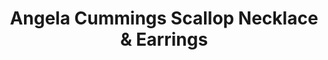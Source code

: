 ---
title: Angela Cummings Scallop Necklace & Earrings
description: |
  This delicate necklace and earrings feature scalloped rows of Diamonds punctuated by silvery South Sea Pearls. Reserved for the most elegant of occasions.
specs: |
  NECKLACE: 12.4 - 11.1mm South Sea Cultured Pearls with 19.87 carats of White Diamonds, set in Platinum and 18K White Gold.

  EARRINGS: 11.2 - 11.3mm South Sea Pearls with 2.90 carats of White Diamonds, set in Platinum and 18K White Gold.
images:
  - angela-cummings-for-assael-scallop-necklace-earrings.png
category: Angela Cummings
order: 17
tags:
  - necklaces
  - earrings
---